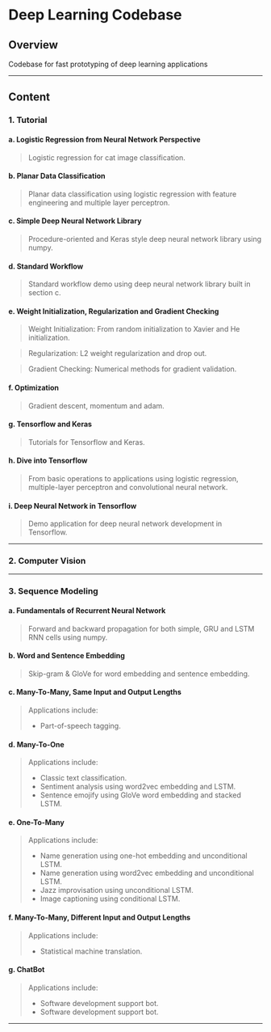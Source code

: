 # **Deep Learning Codebase**

## Overview

Codebase for fast prototyping of deep learning applications

---

## Content

### 1. Tutorial 

#### a. Logistic Regression from Neural Network Perspective
> Logistic regression for cat image classification.

#### b. Planar Data Classification 
> Planar data classification using logistic regression with feature engineering and multiple layer perceptron.

#### c. Simple Deep Neural Network Library
> Procedure-oriented and Keras style deep neural network library using numpy.

#### d. Standard Workflow
> Standard workflow demo using deep neural network library built in section c.

#### e. Weight Initialization, Regularization and Gradient Checking
> Weight Initialization: From random initialization to Xavier and He initialization.

> Regularization: L2 weight regularization and drop out.

> Gradient Checking: Numerical methods for gradient validation.

#### f. Optimization
> Gradient descent, momentum and adam.

#### g. Tensorflow and Keras
> Tutorials for Tensorflow and Keras.

#### h. Dive into Tensorflow
> From basic operations to applications using logistic regression, multiple-layer perceptron and convolutional neural network.

#### i. Deep Neural Network in Tensorflow
> Demo application for deep neural network development in Tensorflow.

---

### 2. Computer Vision

---

### 3. Sequence Modeling

#### a. Fundamentals of Recurrent Neural Network
> Forward and backward propagation for both simple, GRU and LSTM RNN cells using numpy.

#### b. Word and Sentence Embedding
> Skip-gram & GloVe for word embedding and sentence embedding.

#### c. Many-To-Many, Same Input and Output Lengths
> Applications include:
> * Part-of-speech tagging.

#### d. Many-To-One
> Applications include:
> * Classic text classification.
> * Sentiment analysis using word2vec embedding and LSTM.
> * Sentence emojify using GloVe word embedding and stacked LSTM.

#### e. One-To-Many
> Applications include:
> * Name generation using one-hot embedding and unconditional LSTM.
> * Name generation using word2vec embedding and unconditional LSTM.
> * Jazz improvisation using unconditional LSTM.
> * Image captioning using conditional LSTM.

#### f. Many-To-Many, Different Input and Output Lengths
> Applications include:
> * Statistical machine translation.

#### g. ChatBot
> Applications include:
> * Software development support bot.
> * Software development support bot.

---

